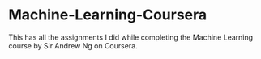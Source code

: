 # Machine-Learning-Coursera
This has all the assignments I did while completing the Machine Learning course by Sir Andrew Ng on Coursera.
